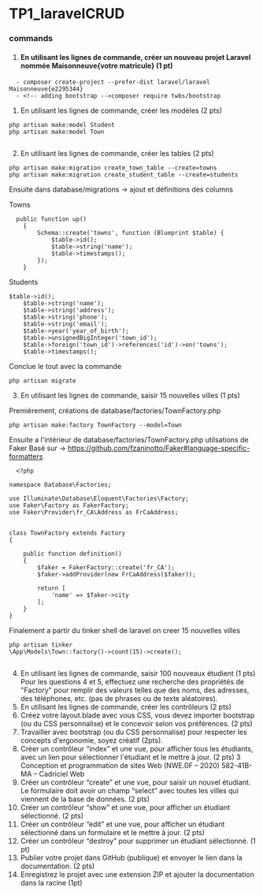 # TP1_laravelCRUD


### commands 

1. #### En utilisant les lignes de commande, créer un nouveau projet Laravel nommée Maisonneuve{votre matricule} (1 pt)
```
  - composer create-project --prefer-dist laravel/laravel Maisonneuve{e2295344}
  - <!-- adding bootstrap -->composer require twbs/bootstrap
```

1. En utilisant les lignes de commande, créer les modèles (2 pts)
```
php artisan make:model Student
php artisan make:model Town


```


2. En utilisant les lignes de commande, créer les tables (2 pts)


```
php artisan make:migration create_town_table --create=towns
php artisan make:migration create_student_table --create=students

```
Ensuite dans database/migrations -> ajout et définitions des columns

Towns
```
  public function up()
    {
        Schema::create('towns', function (Blueprint $table) {
            $table->id();
            $table->string('name');
            $table->timestamps();
        });
    }
```
Students
```
$table->id();
    $table->string('name');
    $table->string('address');
    $table->string('phone');
    $table->string('email');
    $table->year('year_of_birth');
    $table->unsignedBigInteger('town_id');
    $table->foreign('town_id')->references('id')->on('towns');
    $table->timestamps();
```

Conclue le tout avec la commande 
```
php artisan migrate
```

3. En utilisant les lignes de commande, saisir 15 nouvelles villes (1 pts)

Premièrement, créations de database/factories/TownFactory.php
```
php artisan make:factory TownFactory --model=Town
```

Ensuite a l'intérieur de database/factories/TownFactory.php utilsations de Faker
Basé sur -> https://github.com/fzaninotto/Faker#language-specific-formatters
```
  <?php

namespace Database\Factories;

use Illuminate\Database\Eloquent\Factories\Factory;
use Faker\Factory as FakerFactory;
use Faker\Provider\fr_CA\Address as FrCaAddress;


class TownFactory extends Factory
{
    
    public function definition()
    {
        $faker = FakerFactory::create('fr_CA');
        $faker->addProvider(new FrCaAddress($faker));

        return [
            'name' => $faker->city
        ];
    }
}

```
Finalement a partir du tinker shell de laravel on creer 15 nouvelles villes

```
php artisan tinker
\App\Models\Town::factory()->count(15)->create();


```
4. En utilisant les lignes de commande, saisir 100 nouveaux étudient (1 pts)
Pour les questions 4 et 5, effectuez une recherche des propriétés de "Factory" pour remplir des valeurs telles que des noms, des adresses, des téléphones, etc. (pas de phrases ou de texte aléatoires).
1. En utilisant les lignes de commande, créer les contrôleurs (2 pts)
2. Créez votre layout.blade avec vous CSS, vous devez importer bootstrap (ou du CSS personnalise) et le concevoir selon vos préférences. (2 pts)
3. Travailler avec bootstrap (ou du CSS personnalise) pour respecter les concepts d'ergonomie, soyez créatif (2pts).
4. Créer un contrôleur “index” et une vue, pour afficher tous les étudiants, avec un lien pour sélectionner l'étudiant et le mettre à jour. (2 pts)
3
Conception et programmation de sites Web (NWE.0F – 2020)
582-41B-MA – Cadriciel Web
1.  Créer un contrôleur “create” et une vue, pour saisir un nouvel étudiant. Le formulaire doit avoir un champ “select” avec toutes les villes qui viennent de la base de données. (2 pts)
2.  Créer un contrôleur “show” et une vue, pour afficher un étudiant sélectionné. (2 pts)
3.  Créer un contrôleur “edit” et une vue, pour afficher un étudiant sélectionné dans un formulaire et le mettre à jour. (2 pts)
4.  Créer un contrôleur “destroy” pour supprimer un étudiant sélectionné. (1 pt)
5.  Publier votre projet dans GitHub (publique) et envoyer le lien dans la documentation. (2 pts)
6.  Enregistrez le projet avec une extension ZIP et ajouter la documentation dans la racine (1pt)